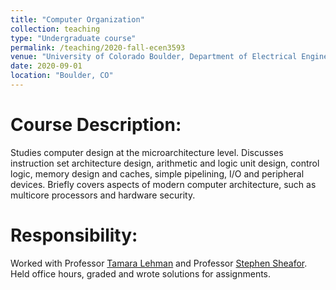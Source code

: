 ```yaml
---
title: "Computer Organization"
collection: teaching
type: "Undergraduate course"
permalink: /teaching/2020-fall-ecen3593
venue: "University of Colorado Boulder, Department of Electrical Engineering"
date: 2020-09-01
location: "Boulder, CO"
---
```





Course Description: 
======
Studies computer design at the microarchitecture level. Discusses instruction set architecture design, arithmetic and logic unit design, control logic, memory design and caches, simple pipelining, I/O and peripheral devices. Briefly covers aspects of modern computer architecture, such as multicore processors and hardware security. 


Responsibility:
======
Worked with Professor [Tamara Lehman](https://www.colorado.edu/ecee/tamara-lehman) and Professor [Stephen Sheafor](https://www.linkedin.com/in/steve-sheafor-2760681/). Held office hours, graded and wrote solutions for assignments. 


